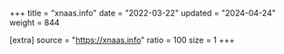 +++
title = "xnaas.info"
date = "2022-03-22"
updated = "2024-04-24"
weight = 844

[extra]
source = "https://xnaas.info"
ratio = 100
size = 1
+++
